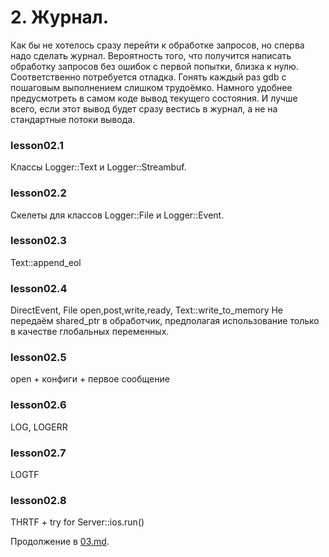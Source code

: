 # 2. Журнал.

Как бы не хотелось сразу перейти к обработке запросов, но сперва надо сделать журнал. Вероятность того, что получится написать обработку запросов без ошибок с первой попытки, близка к нулю. Соответственно потребуется отладка. Гонять каждый раз gdb с пошаговым выполнением слишком трудоёмко. Намного удобнее предусмотреть в самом коде вывод текущего состояния. И лучше всего, если этот вывод будет сразу вестись в журнал, а не на стандартные потоки вывода.

### lesson02.1

Классы Logger::Text и Logger::Streambuf.



### lesson02.2

Скелеты для классов Logger::File и Logger::Event.



### lesson02.3

Text::append_eol



### lesson02.4

DirectEvent, File open,post,write,ready, Text::write_to_memory
Не передаём shared_ptr в обработчик, предполагая использование только в качестве глобальных переменных.



### lesson02.5

open + конфиги + первое сообщение



### lesson02.6

LOG, LOGERR



### lesson02.7

LOGTF



### lesson02.8

THRTF + try for Server::ios.run()

Продолжение в [03.md](03.md).
